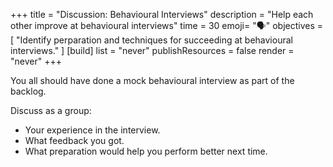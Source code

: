 +++
title = "Discussion: Behavioural Interviews"
description = "Help each other improve at behavioural interviews"
time = 30
emoji= "🗣️"
objectives = [
    "Identify perparation and techniques for succeeding at behavioural interviews."
]
[build]
  list = "never"
  publishResources = false
  render = "never"
+++

You all should have done a mock behavioural interview as part of the backlog.

Discuss as a group:
* Your experience in the interview.
* What feedback you got.
* What preparation would help you perform better next time.
